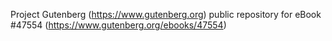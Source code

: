 Project Gutenberg (https://www.gutenberg.org) public repository for eBook #47554 (https://www.gutenberg.org/ebooks/47554)
